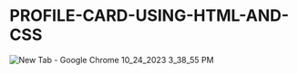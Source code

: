 # PROFILE-CARD-USING-HTML-AND-CSS
![New Tab - Google Chrome 10_24_2023 3_38_55 PM](https://github.com/jittupal/PROFILE-CARD-USING-HTML-AND-CSS/assets/128616359/896a4421-4cad-4350-9721-7ceb2f3ae877)
